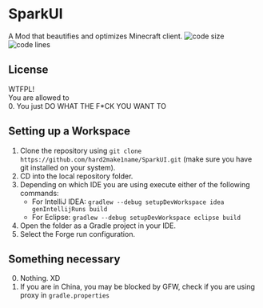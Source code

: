 # SparkUI
A Mod that beautifies and optimizes Minecraft client.
![code size](https://img.shields.io/github/languages/code-size/hard2make1name/SparkUI)
![code lines](https://img.shields.io/tokei/lines/github/hard2make1name/SparkUI)

## License
WTFPL!  
You are allowed to  
0. You just DO WHAT THE F*CK YOU WANT TO   

## Setting up a Workspace
1. Clone the repository using `git clone https://github.com/hard2make1name/SparkUI.git` (make sure you have git installed on your system).
2. CD into the local repository folder.
3. Depending on which IDE you are using execute either of the following commands:
    - For IntelliJ IDEA: `gradlew --debug setupDevWorkspace idea genIntellijRuns build`
    - For Eclipse: `gradlew --debug setupDevWorkspace eclipse build`
4. Open the folder as a Gradle project in your IDE.
5. Select the Forge run configuration.

## Something necessary
0. Nothing. XD
1. If you are in China, you may be blocked by GFW, check if you are using proxy in `gradle.properties`